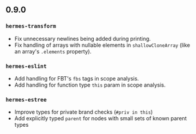 ## 0.9.0

### `hermes-transform`

- Fix unnecessary newlines being added during printing.
- Fix handling of arrays with nullable elements in `shallowCloneArray` (like an array's `.elements` property).

### `hermes-eslint`

- Add handling for FBT's `fbs` tags in scope analysis.
- Add handling for function type `this` param in scope analysis.

### `hermes-estree`

- Improve types for private brand checks (`#priv in this`)
- Add explicitly typed `parent` for nodes with small sets of known parent types
